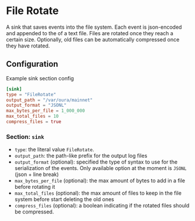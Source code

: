 # File Rotate

A sink that saves events into the file system. Each event is json-encoded and appended to the of a text file. Files are rotated once they reach a certain size. Optionally, old files can be automatically compressed once they have rotated.

## Configuration

Example sink section config

```toml
[sink]
type = "FileRotate"
output_path = "/var/oura/mainnet"
output_format = "JSONL"
max_bytes_per_file = 1_000_000
max_total_files = 10
compress_files = true
```

### Section: `sink`

- `type`: the literal value `FileRotate`.
- `output_path`: the path-like prefix for the output log files
- `output_format` (optional): specified the type of syntax to use for the serialization of the events. Only available option at the moment is `JSONL` (json + line break)
- `max_bytes_per_file` (optional): the max amount of bytes to add in a file before rotating it
- `max_total_files` (optional): the max amount of files to keep in the file system before start deleting the old ones
- `compress_files` (optional): a boolean indicating if the rotated files should be compressed.
